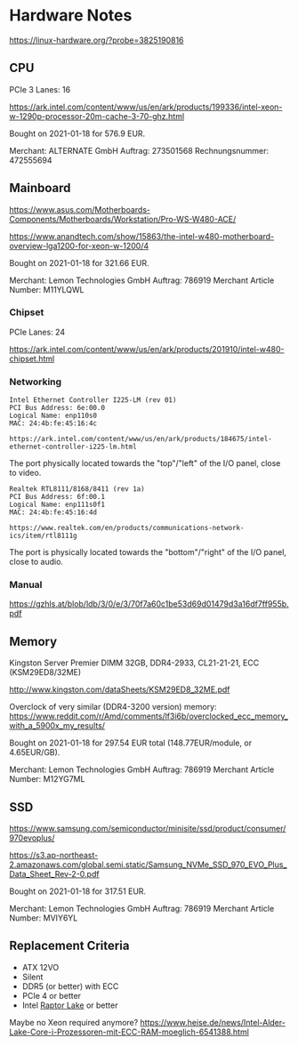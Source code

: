 # Hardware Notes

https://linux-hardware.org/?probe=3825190816

## CPU

PCIe 3 Lanes: 16

https://ark.intel.com/content/www/us/en/ark/products/199336/intel-xeon-w-1290p-processor-20m-cache-3-70-ghz.html

Bought on 2021-01-18 for 576.9 EUR.

Merchant: ALTERNATE GmbH
Auftrag: 273501568
Rechnungsnummer: 472555694 

## Mainboard

https://www.asus.com/Motherboards-Components/Motherboards/Workstation/Pro-WS-W480-ACE/

https://www.anandtech.com/show/15863/the-intel-w480-motherboard-overview-lga1200-for-xeon-w-1200/4

Bought on 2021-01-18 for 321.66 EUR.

Merchant: Lemon Technologies GmbH
Auftrag: 786919
Merchant Article Number: M11YLQWL

### Chipset

PCIe Lanes: 24

https://ark.intel.com/content/www/us/en/ark/products/201910/intel-w480-chipset.html

### Networking

```
Intel Ethernet Controller I225-LM (rev 01)
PCI Bus Address: 6e:00.0
Logical Name: enp110s0
MAC: 24:4b:fe:45:16:4c

https://ark.intel.com/content/www/us/en/ark/products/184675/intel-ethernet-controller-i225-lm.html
```

The port physically located towards the "top"/"left" of the I/O panel,
close to video.

```
Realtek RTL8111/8168/8411 (rev 1a)
PCI Bus Address: 6f:00.1
Logical Name: enp111s0f1
MAC: 24:4b:fe:45:16:4d

https://www.realtek.com/en/products/communications-network-ics/item/rtl8111g
```

The port is physically located towards the "bottom"/"right" of the I/O panel,
close to audio.

### Manual

https://gzhls.at/blob/ldb/3/0/e/3/70f7a60c1be53d69d01479d3a16df7ff955b.pdf

## Memory

Kingston Server Premier DIMM 32GB, DDR4-2933, CL21-21-21, ECC (KSM29ED8/32ME) 

http://www.kingston.com/dataSheets/KSM29ED8_32ME.pdf

Overclock of very similar (DDR4-3200 version) memory: https://www.reddit.com/r/Amd/comments/lf3i6b/overclocked_ecc_memory_with_a_5900x_my_results/

Bought on 2021-01-18 for 297.54 EUR total (148.77EUR/module, or 4.65EUR/GB).

Merchant: Lemon Technologies GmbH
Auftrag: 786919
Merchant Article Number: M12YG7ML

## SSD

https://www.samsung.com/semiconductor/minisite/ssd/product/consumer/970evoplus/

https://s3.ap-northeast-2.amazonaws.com/global.semi.static/Samsung_NVMe_SSD_970_EVO_Plus_Data_Sheet_Rev-2-0.pdf

Bought on 2021-01-18 for 317.51 EUR.

Merchant: Lemon Technologies GmbH
Auftrag: 786919
Merchant Article Number: MVIY6YL

## Replacement Criteria

 * ATX 12VO
 * Silent
 * DDR5 (or better) with ECC
 * PCIe 4 or better
 * Intel [Raptor Lake](https://en.wikipedia.org/wiki/Raptor_Lake) or better

Maybe no Xeon required anymore? https://www.heise.de/news/Intel-Alder-Lake-Core-i-Prozessoren-mit-ECC-RAM-moeglich-6541388.html
